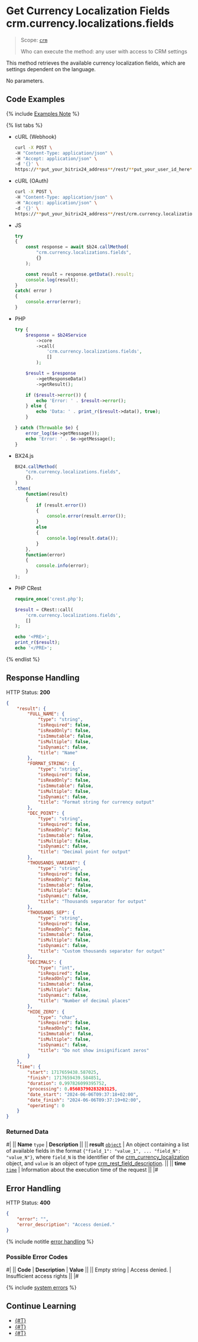 # Get Currency Localization Fields crm.currency.localizations.fields

> Scope: [`crm`](../../../scopes/permissions.md)
>
> Who can execute the method: any user with access to CRM settings

This method retrieves the available currency localization fields, which are settings dependent on the language.

No parameters.

## Code Examples

{% include [Examples Note](../../../../_includes/examples.md) %}

{% list tabs %}

- cURL (Webhook)

    ```bash
    curl -X POST \
    -H "Content-Type: application/json" \
    -H "Accept: application/json" \
    -d '{}' \
    https://**put_your_bitrix24_address**/rest/**put_your_user_id_here**/**put_your_webhook_here**/crm.currency.localizations.fields
    ```

- cURL (OAuth)

    ```bash
    curl -X POST \
    -H "Content-Type: application/json" \
    -H "Accept: application/json" \
    -d '{}' \
    https://**put_your_bitrix24_address**/rest/crm.currency.localizations.fields?auth=**put_access_token_here**
    ```

- JS

    ```js
    try
    {
    	const response = await $b24.callMethod(
    		"crm.currency.localizations.fields",
    		{}
    	);
    
    	const result = response.getData().result;
    	console.log(result);
    }
    catch( error )
    {
    	console.error(error);
    }
    ```

- PHP

    ```php
    try {
        $response = $b24Service
            ->core
            ->call(
                'crm.currency.localizations.fields',
                []
            );
    
        $result = $response
            ->getResponseData()
            ->getResult();
    
        if ($result->error()) {
            echo 'Error: ' . $result->error();
        } else {
            echo 'Data: ' . print_r($result->data(), true);
        }
    
    } catch (Throwable $e) {
        error_log($e->getMessage());
        echo 'Error: ' . $e->getMessage();
    }
    ```

- BX24.js

    ```js
    BX24.callMethod(
        "crm.currency.localizations.fields",
        {},
    )
    .then(
        function(result)
        {
            if (result.error())
            {
                console.error(result.error());
            }
            else
            {
                console.log(result.data());
            }
        },
        function(error)
        {
            console.info(error);
        }
    );
    ```

- PHP CRest

    ```php
    require_once('crest.php');

    $result = CRest::call(
        'crm.currency.localizations.fields',
        []
    );

    echo '<PRE>';
    print_r($result);
    echo '</PRE>';
    ```

{% endlist %}


## Response Handling

HTTP Status: **200**

```json
{
    "result": {
        "FULL_NAME": {
            "type": "string",
            "isRequired": false,
            "isReadOnly": false,
            "isImmutable": false,
            "isMultiple": false,
            "isDynamic": false,
            "title": "Name"
        },
        "FORMAT_STRING": {
            "type": "string",
            "isRequired": false,
            "isReadOnly": false,
            "isImmutable": false,
            "isMultiple": false,
            "isDynamic": false,
            "title": "Format string for currency output"
        },
        "DEC_POINT": {
            "type": "string",
            "isRequired": false,
            "isReadOnly": false,
            "isImmutable": false,
            "isMultiple": false,
            "isDynamic": false,
            "title": "Decimal point for output"
        },
        "THOUSANDS_VARIANT": {
            "type": "string",
            "isRequired": false,
            "isReadOnly": false,
            "isImmutable": false,
            "isMultiple": false,
            "isDynamic": false,
            "title": "Thousands separator for output"
        },
        "THOUSANDS_SEP": {
            "type": "string",
            "isRequired": false,
            "isReadOnly": false,
            "isImmutable": false,
            "isMultiple": false,
            "isDynamic": false,
            "title": "Custom thousands separator for output"
        },
        "DECIMALS": {
            "type": "int",
            "isRequired": false,
            "isReadOnly": false,
            "isImmutable": false,
            "isMultiple": false,
            "isDynamic": false,
            "title": "Number of decimal places"
        },
        "HIDE_ZERO": {
            "type": "char",
            "isRequired": false,
            "isReadOnly": false,
            "isImmutable": false,
            "isMultiple": false,
            "isDynamic": false,
            "title": "Do not show insignificant zeros"
        }
    },
    "time": {
        "start": 1717659438.587025,
        "finish": 1717659439.584851,
        "duration": 0.997826099395752,
        "processing": 0.05603790283203125,
        "date_start": "2024-06-06T09:37:18+02:00",
        "date_finish": "2024-06-06T09:37:19+02:00",
        "operating": 0
    }
}
```

### Returned Data

#|
|| **Name**
`type` | **Description** ||
|| **result**
[`object`](../../../data-types.md) | An object containing a list of available fields in the format `{"field_1": "value_1", ... "field_N": "value_N"}`, where `field_N` is the identifier of the [crm_currency_localization](../../data-types.md#crm_currency_localization) object, and `value` is an object of type [crm_rest_field_description](../../data-types.md#crm_rest_field_description). ||
|| **time**
[`time`](../../../data-types.md) | Information about the execution time of the request ||
|#

## Error Handling

HTTP Status: **400**

```json
{
    "error": "",
    "error_description": "Access denied."
}
```

{% include notitle [error handling](../../../../_includes/error-info.md) %}

### Possible Error Codes

#|
|| **Code** | **Description** | **Value** ||
|| Empty string | Access denied. | Insufficient access rights ||
|#

{% include [system errors](../../../../_includes/system-errors.md) %}

## Continue Learning 

- [{#T}](./crm-currency-localizations-get.md)
- [{#T}](./crm-currency-localizations-set.md)
- [{#T}](./crm-currency-localizations-delete.md)